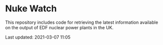 # Nuke Watch

This repository includes code for retrieving the latest information available on the output of EDF nuclear power plants in the UK.

Last updated: 2021-03-07 11:05